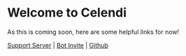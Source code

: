 # Welcome to Celendi

As this is coming soon, here are some helpful links for now!

[Support Server](https://celendi.me/discord) | [Bot Invite](https://celendi.me/invite) | [Github](https://github.com/celendi)
